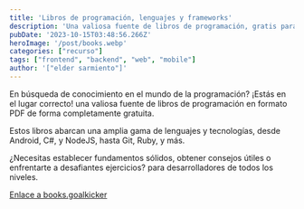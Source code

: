 ```yaml
---
title: 'Libros de programación, lenguajes y frameworks'
description: 'Una valiosa fuente de libros de programación, gratis para descargar en formato pdf.'
pubDate: '2023-10-15T03:48:56.266Z'
heroImage: '/post/books.webp'
categories: ["recurso"]
tags: ["frontend", "backend", "web", "mobile"]
author: '["elder sarmiento"]'
---
```


En búsqueda de conocimiento en el mundo de la programación? ¡Estás en el lugar correcto! una valiosa fuente de libros de programación en formato PDF de forma completamente gratuita. 

Estos libros abarcan una amplia gama de lenguajes y tecnologías, desde Android, C#, y NodeJS, hasta Git, Ruby, y más. 

¿Necesitas establecer fundamentos sólidos, obtener consejos útiles o enfrentarte a desafiantes ejercicios? para desarrolladores de todos los niveles. 

<a href="https://books.goalkicker.com/" target="_blank">Enlace a books.goalkicker</a>
